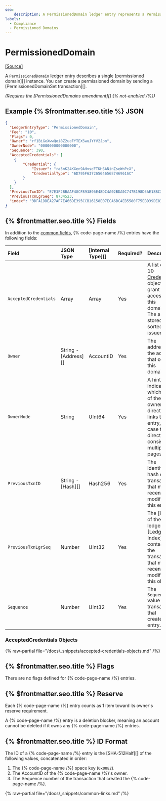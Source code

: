 ```yaml
---
seo:
    description: A PermissionedDomain ledger entry represents a Permissioned Domain, which is used to limit access to other features.
labels:
  - Compliance
  - Permissioned Domains
---
```

# PermissionedDomain
[[Source]](https://github.com/XRPLF/rippled/blob/master/include/xrpl/protocol/detail/ledger_entries.macro#L451-L461 "Source")

A `PermissionedDomain` ledger entry describes a single [permissioned domain][] instance. You can create a permissioned domain by sending a [PermissionedDomainSet transaction][].

_(Requires the [PermissionedDomains amendment][] {% not-enabled /%})_


## Example {% $frontmatter.seo.title %} JSON

```json
{
  "LedgerEntryType": "PermissionedDomain",
  "Fee": "10",
  "Flags": 0,
  "Owner": "rf1BiGeXwwQoi8Z2ueFYTEXSwuJYfV2Jpn",
  "OwnerNode": "0000000000000000",
  "Sequence": 390,
  "AcceptedCredentials": [
    {
        "Credential": {
            "Issuer": "ra5nK24KXen9AHvsdFTKHSANinZseWnPcX",
            "CredentialType": "6D795F63726564656E7469616C"
        }
    }
  ],
  "PreviousTxnID": "E7E3F2BBAAF48CF893896E48DC4A02BDA0C747B198D5AE18BC3D7567EE64B904",
  "PreviousTxnLgrSeq": 8734523,
  "index": "3DFA1DDEA27AF7E466DE395CCB16158E07ECA6BC4EB5580F75EBD39DE833645F"
}
```

<!-- TODO: use a real example above -->

## {% $frontmatter.seo.title %} Fields

In addition to the [common fields](../common-fields.md), {% code-page-name /%} entries have the following fields:

| Field                 | JSON Type            | [Internal Type][] | Required? | Description  |
|:----------------------|:----------|:------------------|:----------|--------------|
| `AcceptedCredentials` | Array                | Array             | Yes       | A list of 1 to 10 [Credential](#acceptedcredentials-objects) objects that grant access to this domain. The array is stored sorted by issuer. |
| `Owner`               | String - [Address][] | AccountID         | Yes       | The address of the account that owns this domain. |
| `OwnerNode`           | String               | UInt64            | Yes       | A hint indicating which page of the owner directory links to this entry, in case the directory consists of multiple pages. |
| `PreviousTxnID`       | String - [Hash][]    | Hash256           | Yes       | The identifying hash of the transaction that most recently modified this entry. |
| `PreviousTxnLgrSeq`   | Number               | UInt32            | Yes       | The [index of the ledger][Ledger Index] that contains the transaction that most recently modified this object. |
| `Sequence`            | Number               | UInt32            | Yes       | The `Sequence` value of the transaction that created this entry. |

### AcceptedCredentials Objects

{% raw-partial file="/docs/_snippets/accepted-credentials-objects.md" /%}


## {% $frontmatter.seo.title %} Flags

There are no flags defined for {% code-page-name /%} entries.


## {% $frontmatter.seo.title %} Reserve

Each {% code-page-name /%} entry counts as 1 item toward its owner's reserve requirement.

A {% code-page-name /%} entry is a deletion blocker, meaning an account cannot be deleted if it owns any {% code-page-name /%} entries.


## {% $frontmatter.seo.title %} ID Format

The ID of a {% code-page-name /%} entry is the [SHA-512Half][] of the following values, concatenated in order:

1. The {% code-page-name /%} space key (`0x0082`).
0. The AccountID of the {% code-page-name /%}'s owner.
0. The Sequence number of the transaction that created the {% code-page-name /%}.


{% raw-partial file="/docs/_snippets/common-links.md" /%}
